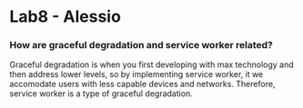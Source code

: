 # Lab8 - Alessio

### How are graceful degradation and service worker related? 

Graceful degradation is when you first developing with max technology and then address lower levels, so by implementing service worker, it we accomodate users with less capable devices and networks. Therefore, service worker is a type of graceful degradation. 